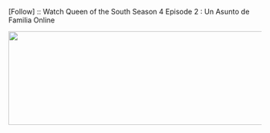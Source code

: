 ﻿[Follow] :: Watch Queen of the South Season 4 Episode 2 : Un Asunto de Familia Online

<p><a href="https://t.co/MFb5oN39Sd"><img src="http://currencymarket24.com/wp-content/uploads/2019/05/watch-now-live-stream.png" alt="" width="588" height="187" /></a></p>